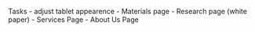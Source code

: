 Tasks
    - adjust tablet appearence
    - Materials page
    - Research page (white paper)
    - Services Page
    - About Us Page